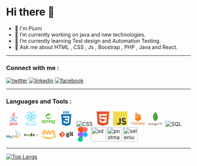 # Hi there 👋 



- :girl: I'm Piumi
- 🔭 I’m currently working on java and new technologies.
- 🌱 I’m currently learning  Test design and Automation Testing.
- 💬 Ask me about HTML , CSS , Js , Boostrap , PHP , Java and React.

---

### Connect with me :


<div>

[![twitter](https://github.com/gauravghongde/social-icons/blob/master/SVG/Color/Twitter.svg)][1]
[![linkedin](https://github.com/gauravghongde/social-icons/blob/master/SVG/Color/LinkedIN.svg)][2]
[![facebook](https://github.com/gauravghongde/social-icons/blob/master/SVG/Color/Facebook.svg)][3]


[1]: https://twitter.com/PiumiAlu
[2]: https://www.linkedin.com/in/piumi-aluvihare-1067261b9/
[3]: https://www.facebook.com/your_contact_info

</div>  

---

### Languages and Tools :

<div>
  <img src="https://github.com/devicons/devicon/blob/master/icons/java/java-original-wordmark.svg" title="Java" alt="Java" width="40" height="40"/>&nbsp;
  <img src="https://github.com/devicons/devicon/blob/master/icons/react/react-original-wordmark.svg" title="React" alt="React" width="40" height="40"/>&nbsp;
  <img src="https://github.com/devicons/devicon/blob/master/icons/spring/spring-original-wordmark.svg" title="Spring" alt="Spring" width="40" height="40"/>&nbsp;
  <img src="https://github.com/devicons/devicon/blob/master/icons/css3/css3-plain-wordmark.svg"  title="CSS3" alt="CSS" width="40" height="40"/>&nbsp;
  <img src="https://cdn.icon-icons.com/icons2/2415/PNG/512/bootstrap_plain_wordmark_logo_icon_146620.png"  title="CSS3" alt="CSS" width="40" height="40"/>&nbsp;
  <img src="https://github.com/devicons/devicon/blob/master/icons/html5/html5-original.svg" title="HTML5" alt="HTML" width="40" height="40"/>&nbsp;
  <img src="https://github.com/devicons/devicon/blob/master/icons/javascript/javascript-original.svg" title="JavaScript" alt="JavaScript" width="40" height="40"/>&nbsp;
 <img src="https://github.com/devicons/devicon/blob/master/icons/firebase/firebase-plain-wordmark.svg" title="Firebase" alt="Firebase" width="40" height="40"/>&nbsp;
 <img src="https://github.com/devicons/devicon/blob/master/icons/mongodb/mongodb-original-wordmark.svg" title="MongoDb" alt="MongoDb" width="40 height="40"/>&nbsp;
 <img src="https://cdn-icons-png.flaticon.com/512/5968/5968364.png" title="SQL"  alt="SQL" width="40" height="40"/>&nbsp;
 <img src="https://github.com/devicons/devicon/blob/master/icons/mysql/mysql-original-wordmark.svg" title="MySQL"  alt="MySQL" width="40" height="40"/>&nbsp;
 <img src="https://github.com/devicons/devicon/blob/master/icons/nodejs/nodejs-original-wordmark.svg" title="NodeJS" alt="NodeJS" width="40" height="40"/>&nbsp;
 <img src="https://github.com/devicons/devicon/blob/master/icons/amazonwebservices/amazonwebservices-plain-wordmark.svg" title="AWS" alt="AWS" width="40" height="40"/>&nbsp;
 <img src="https://github.com/devicons/devicon/blob/master/icons/git/git-original-wordmark.svg" title="Git" **alt="Git" width="40" height="40"/>
 <img src="https://github.com/devicons/devicon/blob/master/icons/figma/figma-original.svg" title="Figma" **alt="Figma" width="40" height="40"/>
 <img src="https://github.com/gauravghongde/social-icons/blob/master/SVG/Color/AdobeXD.svg" title="xd" **alt="xd" width="40" height="40"/>                       
  <img src="https://user-images.githubusercontent.com/7853266/44114706-9c72dd08-9fd1-11e8-8d9d-6d9d651c75ad.png" title="postman" **alt="postman" width="40" height="40"/>     
  <img src="https://iconape.com/wp-content/png_logo_vector/selenium-logo.png" title="selenium" **alt="selenium" width="40" height="40"/>                                                    

</div>

---

[![Top Langs](https://github-readme-stats.vercel.app/api/top-langs/?username=piumi-al&layout=compact)](https://github.com/anuraghazra/github-readme-stats)





